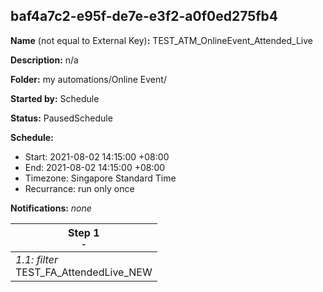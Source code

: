 ## baf4a7c2-e95f-de7e-e3f2-a0f0ed275fb4

**Name** (not equal to External Key)**:** TEST_ATM_OnlineEvent_Attended_Live

**Description:** n/a

**Folder:** my automations/Online Event/

**Started by:** Schedule

**Status:** PausedSchedule

**Schedule:**

* Start: 2021-08-02 14:15:00 +08:00
* End: 2021-08-02 14:15:00 +08:00
* Timezone: Singapore Standard Time
* Recurrance: run only once

**Notifications:** _none_


| Step 1<br>_<small>-</small>_ |
| --- |
| _1.1: filter_<br>TEST_FA_AttendedLive_NEW |
